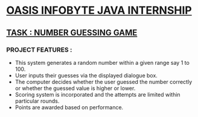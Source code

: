 <h1><u>OASIS INFOBYTE JAVA INTERNSHIP</u></h1>

<h2><u>TASK : NUMBER GUESSING GAME </u></h2>

<h3>PROJECT FEATURES : </h3>
<ul>
<li> This system generates a random number within a given range say 1 to 100. </li>
<li> User inputs their guesses via the displayed dialogue box.</li>
<li> The computer decides whether the user guessed the number correctly or whether the guessed value is higher or lower.</li>
<li> Scoring system is incorporated and the attempts are limited within particular rounds.</li>
<li> Points are awarded based on performance.</li>
</ul>
